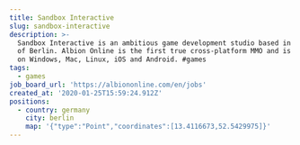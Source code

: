 ```yaml
---
title: Sandbox Interactive
slug: sandbox-interactive
description: >-
  Sandbox Interactive is an ambitious game development studio based in the heart
  of Berlin. Albion Online is the first true cross-platform MMO and is playable
  on Windows, Mac, Linux, iOS and Android. #games
tags:
  - games
job_board_url: 'https://albiononline.com/en/jobs'
created_at: '2020-01-25T15:59:24.912Z'
positions:
  - country: germany
    city: berlin
    map: '{"type":"Point","coordinates":[13.4116673,52.5429975]}'
---
```

